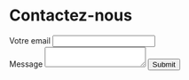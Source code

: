 <!DOCTYPE html>
<html lang="fr">

<head>
    <meta charset="utf-8">
    <title>Contact</title>
</head>

<body>
    <h1>Contactez-nous</h1>
    <form method="post">
        <label>Votre email</label>
        <input type="email" name="email" required><br>
        <label>Message</label>
        <textarea name="message" required></textarea>
        <input type="submit">
    </form>
   

</body>
</html> 
